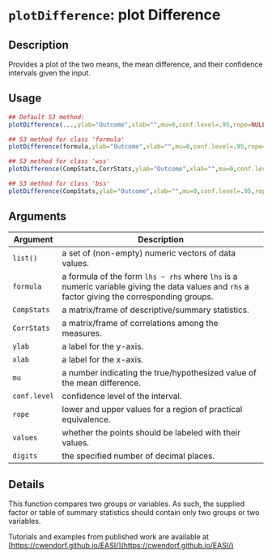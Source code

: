 # `plotDifference`: plot Difference

## Description

Provides a plot of the two means, the mean difference, and their confidence intervals given the input.

## Usage

```r
## Default S3 method:
plotDifference(...,ylab="Outcome",xlab="",mu=0,conf.level=.95,rope=NULL,values=TRUE,digits=3)

## S3 method for class 'formula'
plotDifference(formula,ylab="Outcome",xlab="",mu=0,conf.level=.95,rope=NULL,values=TRUE,digits=3)

## S3 method for class 'wss'
plotDifference(CompStats,CorrStats,ylab="Outcome",xlab="",mu=0,conf.level=.95,rope=NULL,values=TRUE,digits=3)

## S3 method for class 'bss'
plotDifference(CompStats,ylab="Outcome",xlab="",mu=0,conf.level=.95,rope=NULL,values=TRUE,digits=3)
```


## Arguments

Argument      |Description
------------- |----------------
```list()```     |     a set of (non-empty) numeric vectors of data values.
```formula```     |     a formula of the form `lhs ~ rhs` where `lhs` is a numeric variable giving the data values and `rhs` a factor giving the corresponding groups.
```CompStats```     |     a matrix/frame of descriptive/summary statistics.
```CorrStats```     |     a matrix/frame of correlations among the measures.
```ylab```     |     a label for the y-axis.
```xlab```     |     a label for the x-axis.
```mu```     |     a number indicating the true/hypothesized value of the mean difference.
```conf.level```     |     confidence level of the interval.
```rope```     |     lower and upper values for a region of practical equivalence.
```values```     |     whether the points should be labeled with their values.
```digits```     |     the specified number of decimal places.

## Details


 This function compares two groups or variables. As such, the supplied factor or table of summary statistics should contain only two groups or two variables.
 
 Tutorials and examples from published work are available at [https://cwendorf.github.io/EASI/](https://cwendorf.github.io/EASI/) 


